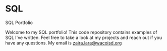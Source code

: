 # SQL
SQL Portfolio 

Welcome to my SQL portfolio! This code repository contains examples of SQL I've written. Feel free to take a look at my projects and reach out if you have any questions. My email is zaira.lara@wacoisd.org
